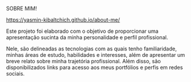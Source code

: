 SOBRE MIM!

https://yasmin-kibaltchich.github.io/about-me/

Este projeto foi elaborado com o objetivo de proporcionar uma apresentação sucinta da minha personalidade e perfil profissional.

Nele, são delineadas as tecnologias com as quais tenho familiaridade, minhas áreas de estudo, habilidades e interesses, além de apresentar um breve relato sobre minha trajetória profissional. Além disso, são disponibilizados links para acesso aos meus portfólios e perfis em redes sociais.